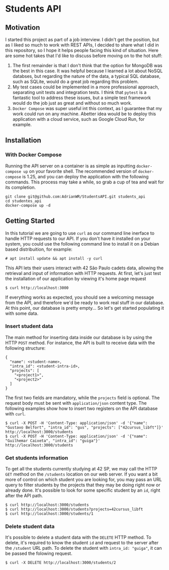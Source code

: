 # Students API

## Motivation

I started this project as part of a job interview. I didn't get the position, but as I liked so much to work with REST APIs, I decided to share what I did in this repository, so I hope it helps people facing this kind of situation. Here are some hot takes that I'd like to discuss before moving on to the hot stuff:

1. The first remainder is that I don't think that the option for MongoDB was the best in this case. It was helpful because I learned a lot about NoSQL databses, but regarding the nature of the data, a typical SQL database, such as SQLite, would do a great job regarding this problem.
2. My test cases could be implemented in a more professional approach, separating unit tests and integration tests. I think that `pytest` is a fantastic tool to address these issues, but a simple test framework would do the job just as great and without so much work.
3. `Docker Compose` was super useful int this context, as I guarantee that my work could run on any machine. Abetter idea would be to deploy this application with a cloud service, such as Google Cloud Run, for example.

## Installation

### With Docker Compose

Running the API server on a container is as simple as inputting `docker-compose up` on your favorite shell. The recommended version of `docker-compose` is 1.25, and you can deploy the application with the following commands. This process may take a while, so  grab a cup of tea and wait for its completion.

```
git clone git@github.com:AdrianWR/StudentsAPI.git students_api
cd studentes_api
docker-compose up -d
```

## Getting Started

In this tutorial we are going to use `curl` as our command line inerface to handle HTTP requests to our API. If you don't have it installed on your system, you could use the following command line to install it on a Debian based distribuition, for example:

```
# apt install update && apt install -y curl
```

This API lets their users interact with 42 São Paulo cadets data, allowing the retrieval and input of information with HTTP requests. At first, let's just test the installation of our application by viewing it's home page request

```
$ curl http://localhost:3000
```

If everything works as expected, you should see a welcoming message from the API, and therefore we'd be ready to work real stuff in our database. At this point, our database is pretty empty... So let's get started populating it with some data.

### Insert student data

The main method for inserting data inside our database is by using the HTTP `POST` method. For instance, the API is built to receive data with the following structure:

```
{
  "name": <student-name>,
  "intra_id": <student-intra-id>,
  "projects": [
    "<project1>",
    "<project2>"
  ]
}
```

The first two fields are mandatory, while the `projects` field is optional. The request body must be sent with `application/json` content type. The following examples show how to insert two registers on the API database with `curl`.

```
$ curl -X POST -H 'Content-Type: application/json' -d '{"name": "Gustavo Belfort", "intra_id": "gus", "projects": ["42cursus_libft"]}' http://localhost:3000/students
$ curl -X POST -H 'Content-Type: application/json' -d '{"name": "Guilhemar Caixeta", "intra_id": "guiga"}' http://localhost:3000/students
```

### Get students information

To get all the students currently studying at 42 SP, we may call the HTTP `GET` method on the `/students` location on our web server. If you want a bit more of control on which student you are looking for, you may pass an URL query to filter students by the projects that they may be doing right now or already done. It's possible to look for some specific student by an `id`, right after the API path.

```
$ curl http://localhost:3000/students
$ curl http://localhost:3000/students?projects=42cursus_libft
$ curl http://localhost:3000/students/1
```

### Delete student data

It's possible to delete a student data with the `DELETE` HTTP method. To delete, it's required to know the student `id` and request to the server after the `/student` URL path. To delete the student with `intra_id: "guiga"`, it can be passed the folowing request.

```
$ curl -X DELETE http://localhost:3000/students/2
```
